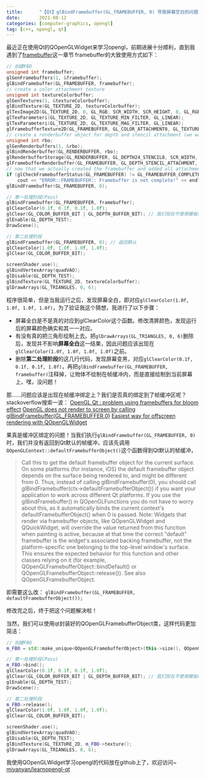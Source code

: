 ```yaml
---
title:      "【Qt】glBindFramebuffer(GL_FRAMEBUFFER, 0) 导致屏幕空白的问题"
date:       2021-08-12
categories: [computer-graphics, opengl]
tag: [c++, opengl, qt]
---
```


最近正在使用Qt的QOpenGLWidget来学习opengl，前期进展十分顺利，直到我遇到了[framebuffer](https://learnopengl.com/Advanced-OpenGL/Framebuffers)这一章节
framebuffer的大致使用方式如下：

```c++
// 创建FBO
unsigned int framebuffer;
glGenFramebuffers(1, &framebuffer);
glBindFramebuffer(GL_FRAMEBUFFER, framebuffer);
// create a color attachment texture
unsigned int textureColorbuffer;
glGenTextures(1, &textureColorbuffer);
glBindTexture(GL_TEXTURE_2D, textureColorbuffer);
glTexImage2D(GL_TEXTURE_2D, 0, GL_RGB, SCR_WIDTH, SCR_HEIGHT, 0, GL_RGB, GL_UNSIGNED_BYTE, NULL);
glTexParameteri(GL_TEXTURE_2D, GL_TEXTURE_MIN_FILTER, GL_LINEAR);
glTexParameteri(GL_TEXTURE_2D, GL_TEXTURE_MAG_FILTER, GL_LINEAR);
glFramebufferTexture2D(GL_FRAMEBUFFER, GL_COLOR_ATTACHMENT0, GL_TEXTURE_2D, textureColorbuffer, 0);
// create a renderbuffer object for depth and stencil attachment (we won't be sampling these)
unsigned int rbo;
glGenRenderbuffers(1, &rbo);
glBindRenderbuffer(GL_RENDERBUFFER, rbo);
glRenderbufferStorage(GL_RENDERBUFFER, GL_DEPTH24_STENCIL8, SCR_WIDTH, SCR_HEIGHT); // use a single renderbuffer object for both a depth AND stencil buffer.
glFramebufferRenderbuffer(GL_FRAMEBUFFER, GL_DEPTH_STENCIL_ATTACHMENT, GL_RENDERBUFFER, rbo); // now actually attach it
// now that we actually created the framebuffer and added all attachments we want to check if it is actually complete now
if (glCheckFramebufferStatus(GL_FRAMEBUFFER) != GL_FRAMEBUFFER_COMPLETE)
    cout << "ERROR::FRAMEBUFFER:: Framebuffer is not complete!" << endl;
glBindFramebuffer(GL_FRAMEBUFFER, 0);

// 第一处理阶段(Pass)
glBindFramebuffer(GL_FRAMEBUFFER, framebuffer);
glClearColor(0.1f, 0.1f, 0.1f, 1.0f);
glClear(GL_COLOR_BUFFER_BIT | GL_DEPTH_BUFFER_BIT); // 我们现在不使用模板缓冲
glEnable(GL_DEPTH_TEST);
DrawScene();    

// 第二处理阶段
glBindFramebuffer(GL_FRAMEBUFFER, 0); // 返回默认
glClearColor(1.0f, 1.0f, 1.0f, 1.0f); 
glClear(GL_COLOR_BUFFER_BIT);

screenShader.use();  
glBindVertexArray(quadVAO);
glDisable(GL_DEPTH_TEST);
glBindTexture(GL_TEXTURE_2D, textureColorbuffer);
glDrawArrays(GL_TRIANGLES, 0, 6);  
```

程序很简单，但是当我运行之后，发现屏幕全白，即对应```glClearColor(1.0f, 1.0f, 1.0f, 1.0f)```，为了验证我这个猜想，我进行了以下步骤：

* 屏幕全白是不是真的对应到glClearColor这个函数。修改清屏颜色，发现运行后的屏幕颜色确实和其一一对应。
* 有没有真的把三角形绘制上去。把```glDrawArrays(GL_TRIANGLES, 0, 6)```删除后，发现并不影响**屏幕全白**这一结果，因此问题应该出现在```glClearColor(1.0f, 1.0f, 1.0f, 1.0f)```之前。
* 删除**第二处理阶段**的这几行代码，发现屏幕变黑，对应```glClearColor(0.1f, 0.1f, 0.1f, 1.0f)```，再把```glBindFramebuffer(GL_FRAMEBUFFER, framebuffer)```注释掉，让物体不绘制在帧缓冲内，而是直接绘制到当前屏幕上，嘿，没问题！

那……问题应该是出现在帧缓冲绑定上？我们是否真的绑定到了帧缓冲区呢？
stackoverflow搜索一波：
[OpenGL Qt : problem using framebuffers for bloom effect](https://stackoverflow.com/questions/53693579/opengl-qt-problem-using-framebuffers-for-bloom-effect)
[OpenGL does not render to screen by calling glBindFramebuffer(GL_FRAMEBUFFER,0)](https://stackoverflow.com/questions/42455918/opengl-does-not-render-to-screen-by-calling-glbindframebuffergl-framebuffer-0)
[Easiest way for offscreen rendering with QOpenGLWidget](https://stackoverflow.com/questions/31323749/easiest-way-for-offscreen-rendering-with-qopenglwidget)

果真是缓冲区绑定的问题！当我们执行```glBindFramebuffer(GL_FRAMEBUFFER, 0)```时，我们并没有返回到Qt默认的帧缓冲，应该先调用```QOpenGLContext::defaultFramebufferObject()```这个函数得到Qt默认的帧缓冲，
> Call this to get the default framebuffer object for the current surface.
On some platforms (for instance, iOS) the default framebuffer object depends on the surface being rendered to, and might be different from 0. Thus, instead of calling glBindFramebuffer(0), you should call glBindFramebuffer(ctx->defaultFramebufferObject()) if you want your application to work across different Qt platforms.
If you use the glBindFramebuffer() in QOpenGLFunctions you do not have to worry about this, as it automatically binds the current context's defaultFramebufferObject() when 0 is passed.
Note: Widgets that render via framebuffer objects, like QOpenGLWidget and QQuickWidget, will override the value returned from this function when painting is active, because at that time the correct "default" framebuffer is the widget's associated backing framebuffer, not the platform-specific one belonging to the top-level window's surface. This ensures the expected behavior for this function and other classes relying on it (for example, QOpenGLFramebufferObject::bindDefault() or QOpenGLFramebufferObject::release()).
See also QOpenGLFramebufferObject.

即需要这么改：
```glBindFramebuffer(GL_FRAMEBUFFER, defaultFramebufferObject());```

修改完之后，终于把这个问题解决啦！

当然，我们可以使用qt封装好的QOpenGLFramebufferObject类，这样代码更加简洁：

```c++
// 创建FBO
m_FBO = std::make_unique<QOpenGLFramebufferObject>(this->size(), QOpenGLFramebufferObject::CombinedDepthStencil);

// 第一处理阶段(Pass)
m_FBO->bind();
glClearColor(0.1f, 0.1f, 0.1f, 1.0f);
glClear(GL_COLOR_BUFFER_BIT | GL_DEPTH_BUFFER_BIT); // 我们现在不使用模板缓冲
glEnable(GL_DEPTH_TEST);
DrawScene();    

// 第二处理阶段
m_FBO->release();
glClearColor(1.0f, 1.0f, 1.0f, 1.0f); 
glClear(GL_COLOR_BUFFER_BIT);

screenShader.use();  
glBindVertexArray(quadVAO);
glDisable(GL_DEPTH_TEST);
glBindTexture(GL_TEXTURE_2D, m_FBO->texture();
glDrawArrays(GL_TRIANGLES, 0, 6);  
```

我使用QOpenGLWidget学习opengl的代码放在github上了，欢迎访问~ [miyanyan/learnopengl-qt](https://github.com/miyanyan/learnopengl-qt)
